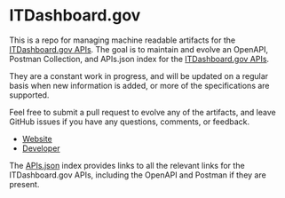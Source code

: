 # ITDashboard.govThis is a repo for managing machine readable artifacts for the [ITDashboard.gov APIs](https://www.itdashboard.gov). The goal is to maintain and evolve an OpenAPI, Postman Collection, and APIs.json index for the [ITDashboard.gov APIs](https://www.itdashboard.gov).They are a constant work in progress, and will be updated on a regular basis when new information is added, or more of the specifications are supported.Feel free to submit a pull request to evolve any of the artifacts, and leave GitHub issues if you have any questions, comments, or feedback.- [Website](https://www.itdashboard.gov)- [Developer](https://www.itdashboard.gov)The [APIs.json](https://github.com/api-evangelist/itdashboard-gov/blob/master/apis.json) index provides links to all the relevant links for the ITDashboard.gov APIs, including the OpenAPI and Postman if they are present.